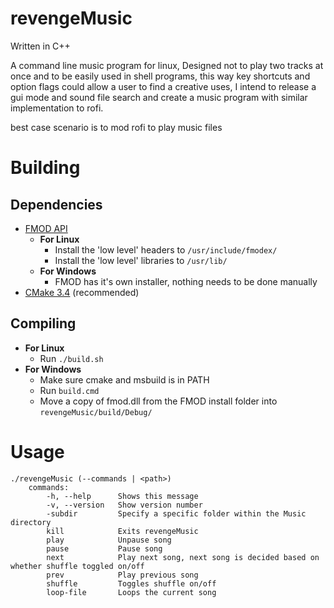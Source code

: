 # revengeMusic

Written in C++

A command line music program for linux,
Designed not to play two tracks at once and to be easily used in shell programs, this way key shortcuts and option flags
could allow a user to find a creative uses, I intend to release a gui mode and sound file search and create a music program with
similar implementation to rofi.

best case scenario is to mod rofi to play music files

# Building
## Dependencies
  - [FMOD API](http://www.fmod.org/download/)
    - **For Linux**
      - Install the 'low level' headers to `/usr/include/fmodex/`
      - Install the 'low level' libraries to `/usr/lib/`
    - **For Windows**
      - FMOD has it's own installer, nothing needs to be done manually
  - [CMake 3.4](https://cmake.org/download/) (recommended)

## Compiling
  - **For Linux**
    - Run `./build.sh`
  - **For Windows**
    - Make sure cmake and msbuild is in PATH
    - Run `build.cmd`
    - Move a copy of fmod.dll from the FMOD install folder into `revengeMusic/build/Debug/`

# Usage
```
./revengeMusic (--commands | <path>)
    commands:
        -h, --help      Shows this message
        -v, --version   Show version number
        -subdir         Specify a specific folder within the Music directory
        kill            Exits revengeMusic
        play            Unpause song
        pause           Pause song
        next            Play next song, next song is decided based on whether shuffle toggled on/off
        prev            Play previous song
        shuffle         Toggles shuffle on/off
        loop-file       Loops the current song
```
